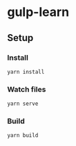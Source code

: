# gulp-learn

## Setup

### Install 
`yarn install`

### Watch files
`yarn serve`

### Build

`yarn build`
